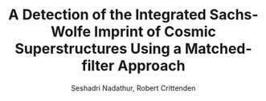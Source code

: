 ---
number: "21"
title: "A Detection of the Integrated Sachs-Wolfe Imprint of Cosmic Superstructures Using a Matched-filter Approach"
arxiv_link: "https://arxiv.org/abs/1608.08638"
arxiv_id: "1608.08638"
author: "Seshadri Nadathur, Robert Crittenden"
reviewed: True
journal: "ApJL, 830, L19 (2016)"
---